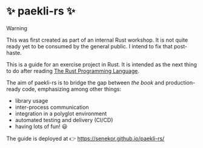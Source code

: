 # ✨ paekli-rs ✨

> [!Warning]
>
> This was first created as part of an internal Rust workshop.
> It is not quite ready yet to be consumed by the general public.
> I intend to fix that post-haste.

This is a guide for an exercise project in Rust.
It is intended as the next thing to do after reading [The Rust Programming Language](https://doc.rust-lang.org/book/).

The aim of paekli-rs is to bridge the gap between _the book_ and production-ready code, emphasizing among other things:
- library usage
- inter-process communication
- integration in a polyglot environment
- automated testing and delivery (CI/CD)
- having lots of fun! 😃

The guide is deployed at 👉 https://senekor.github.io/paekli-rs/
